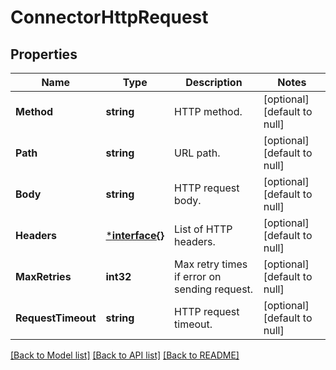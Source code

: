 # ConnectorHttpRequest

## Properties
Name | Type | Description | Notes
------------ | ------------- | ------------- | -------------
**Method** | **string** | HTTP method. | [optional] [default to null]
**Path** | **string** | URL path. | [optional] [default to null]
**Body** | **string** | HTTP request body. | [optional] [default to null]
**Headers** | [***interface{}**](interface{}.md) | List of HTTP headers. | [optional] [default to null]
**MaxRetries** | **int32** | Max retry times if error on sending request. | [optional] [default to null]
**RequestTimeout** | **string** | HTTP request timeout. | [optional] [default to null]

[[Back to Model list]](../README.md#documentation-for-models) [[Back to API list]](../README.md#documentation-for-api-endpoints) [[Back to README]](../README.md)

